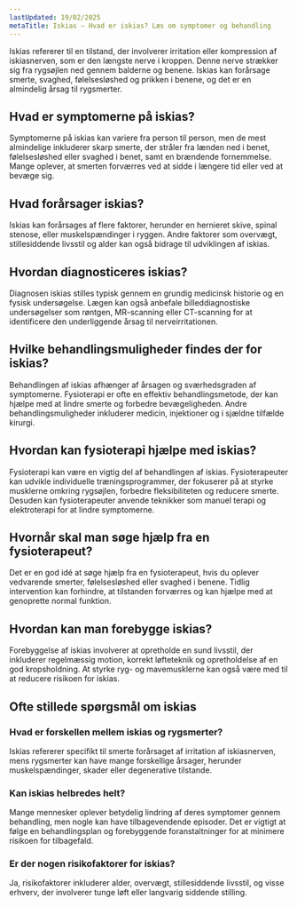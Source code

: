```yaml
---
lastUpdated: 19/02/2025
metaTitle: Iskias – Hvad er iskias? Læs om symptomer og behandling
---
```


Iskias refererer til en tilstand, der involverer irritation eller kompression af iskiasnerven, som er den længste nerve i kroppen. Denne nerve strækker sig fra rygsøjlen ned gennem balderne og benene. Iskias kan forårsage smerte, svaghed, følelsesløshed og prikken i benene, og det er en almindelig årsag til rygsmerter.

## Hvad er symptomerne på iskias?

Symptomerne på iskias kan variere fra person til person, men de mest almindelige inkluderer skarp smerte, der stråler fra lænden ned i benet, følelsesløshed eller svaghed i benet, samt en brændende fornemmelse. Mange oplever, at smerten forværres ved at sidde i længere tid eller ved at bevæge sig.

## Hvad forårsager iskias?

Iskias kan forårsages af flere faktorer, herunder en hernieret skive, spinal stenose, eller muskelspændinger i ryggen. Andre faktorer som overvægt, stillesiddende livsstil og alder kan også bidrage til udviklingen af iskias.

## Hvordan diagnosticeres iskias?

Diagnosen iskias stilles typisk gennem en grundig medicinsk historie og en fysisk undersøgelse. Lægen kan også anbefale billeddiagnostiske undersøgelser som røntgen, MR-scanning eller CT-scanning for at identificere den underliggende årsag til nerveirritationen.

## Hvilke behandlingsmuligheder findes der for iskias?

Behandlingen af iskias afhænger af årsagen og sværhedsgraden af symptomerne. Fysioterapi er ofte en effektiv behandlingsmetode, der kan hjælpe med at lindre smerte og forbedre bevægeligheden. Andre behandlingsmuligheder inkluderer medicin, injektioner og i sjældne tilfælde kirurgi.

## Hvordan kan fysioterapi hjælpe med iskias?

Fysioterapi kan være en vigtig del af behandlingen af iskias. Fysioterapeuter kan udvikle individuelle træningsprogrammer, der fokuserer på at styrke musklerne omkring rygsøjlen, forbedre fleksibiliteten og reducere smerte. Desuden kan fysioterapeuter anvende teknikker som manuel terapi og elektroterapi for at lindre symptomerne.

## Hvornår skal man søge hjælp fra en fysioterapeut?

Det er en god idé at søge hjælp fra en fysioterapeut, hvis du oplever vedvarende smerter, følelsesløshed eller svaghed i benene. Tidlig intervention kan forhindre, at tilstanden forværres og kan hjælpe med at genoprette normal funktion.

## Hvordan kan man forebygge iskias?

Forebyggelse af iskias involverer at opretholde en sund livsstil, der inkluderer regelmæssig motion, korrekt løfteteknik og opretholdelse af en god kropsholdning. At styrke ryg- og mavemusklerne kan også være med til at reducere risikoen for iskias.

## Ofte stillede spørgsmål om iskias

### Hvad er forskellen mellem iskias og rygsmerter?

Iskias refererer specifikt til smerte forårsaget af irritation af iskiasnerven, mens rygsmerter kan have mange forskellige årsager, herunder muskelspændinger, skader eller degenerative tilstande.

### Kan iskias helbredes helt?

Mange mennesker oplever betydelig lindring af deres symptomer gennem behandling, men nogle kan have tilbagevendende episoder. Det er vigtigt at følge en behandlingsplan og forebyggende foranstaltninger for at minimere risikoen for tilbagefald.

### Er der nogen risikofaktorer for iskias?

Ja, risikofaktorer inkluderer alder, overvægt, stillesiddende livsstil, og visse erhverv, der involverer tunge løft eller langvarig siddende stilling.
